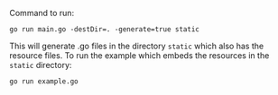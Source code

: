 
Command to run:

    go run main.go -destDir=. -generate=true static

This will generate .go files in the directory `static` which also has the resource files.
To run the example which embeds the resources in the `static` directory:

    go run example.go

